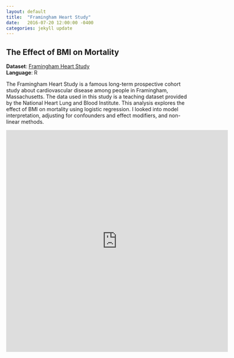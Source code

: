 ```yaml
---
layout: default
title:  "Framingham Heart Study"
date:   2016-07-20 12:00:00 -0400
categories: jekyll update
---
```


<h2> The Effect of BMI on Mortality </h2>

**Dataset**: [Framingham Heart Study](https://biolincc.nhlbi.nih.gov/teaching/) 
<br/>
**Language**: R

The Framingham Heart Study is a famous long-term prospective cohort study about cardiovascular disease among people in Framingham, Massachusetts. The data used in this study is a teaching dataset provided by the National Heart Lung and Blood Institute. This analysis explores the effect of BMI on mortality using logistic regression. I looked into model interpretation, adjusting for confounders and effect modifiers, and non-linear methods.


<iframe width="600" height="600" src="https://github.com/katwang/Examples/blob/master/FraminghamHeart.Rmd" frameborder="0"> </iframe>

<!-- <object data="{{ post.file_document_path }}" width="1000" height="1000" type='application/pdf'/> -->